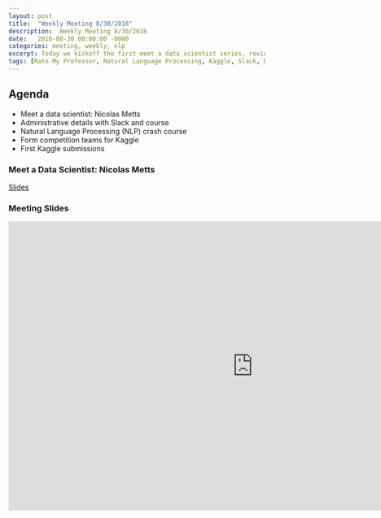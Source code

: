 ```yaml
---
layout: post
title:  "Weekly Meeting 8/30/2016"
description:  Weekly Meeting 8/30/2016
date:   2016-08-30 00:00:00 -0000
categories: meeting, weekly, nlp
excerpt: Today we kickoff the first meet a data scientist series, review some basic NLP, and start our first Kaggle competition
tags: [Rate My Professor, Natural Language Processing, Kaggle, Slack, Data Scientist]
---
```


## Agenda

* Meet a data scientist: Nicolas Metts
* Administrative details with Slack and course
* Natural Language Processing (NLP) crash course
* Form competition teams for Kaggle
* First Kaggle submissions

### Meet a Data Scientist: Nicolas Metts

[Slides](https://drive.google.com/file/d/0B5RVs0LOKSpaSVJ2QjBad0hvQmc/view?usp=sharing)

### Meeting Slides

<iframe src="https://docs.google.com/presentation/d/1fw_1Qjeck-YK-BotJEAam2l2u0LzeEzMv9yQ8zLB83E/embed?start=false&loop=false&delayms=3000" frameborder="0" width="960" height="569" allowfullscreen="true" mozallowfullscreen="true" webkitallowfullscreen="true"></iframe>

